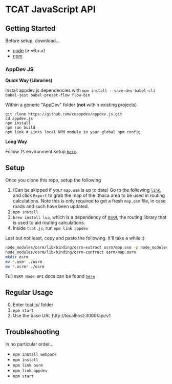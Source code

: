 # TCAT JavaScript API

## Getting Started

Before setup, download...

  - [node](https://nodejs.org/en/download/) (≥ v6.x.x)
  - [npm](https://www.npmjs.com/get-npm)
  
### AppDev JS

**Quick Way (Libraries)**

Install appdev.js dependencies with `npm install --save-dev babel-cli babel-jest babel-preset-flow flow-bin`

Within a generic "AppDev" folder (**not** within existing projects)

````
git clone https://github.com/cuappdev/appdev.js.git
cd appdev.js
npm install
npm run build
npm link # Links local NPM module in your global npm config
````

**Long Way**

Follow `JS` environment setup [`here`](https://github.com/cuappdev/bible/tree/master/js).

## Setup

Once you clone this repo, setup the following

1. (Can be skipped if your `map.osm` is up to date)
Go to the following [`link`](http://www.openstreetmap.org/export#map=13/42.4510/-76.4967), and
click `Export` to grab the map of the Ithaca area to be used in routing calculations.
Note this is only required to get a fresh `map.osm` file, in case roads and such have
been updated.
2. `npm install`
3. `brew install lua`, which is a dependency of [`OSRM`](http://project-osrm.org/),
the routing library that is used to aid routing calculations.
4. Inside `tcat.js`, run `npm link appdev`

Last but not least, copy and paste the following. It'll take a while :)

````bash
node_modules/osrm/lib/binding/osrm-extract osrm/map.osm -p node_modules/osrm/profiles/foot.lua
node_modules/osrm/lib/binding/osrm-contract osrm/map.osrm
mkdir osrm
mv *.osm* ./osrm
mv *.osrm* ./osrm
````

Full `OSRM Node API` docs can be found [`here`](https://github.com/Project-OSRM/osrm-backend/blob/HEAD/docs/nodejs/api.md)

## Regular Usage

0. Enter tcat.js/ folder
1. `npm start`
2. Use the base URL http://localhost:3000/api/v1

## Troubleshooting

In no particular order...

- `npm install webpack`
- `npm install`
- `npm link osrm`
- `npm link appdev`
- `npm start`
